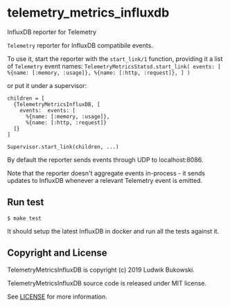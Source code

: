 # telemetry_metrics_influxdb
InfluxDB reporter for Telemetry

`Telemetry` reporter for InfluxDB compatibile events.

  To use it, start the reporter with the `start_link/1` function, providing it a list of
  `Telemetry` event names:
    ```
      TelemetryMetricsStatsd.start_link(
        events: [
          %{name: [:memory, :usage]},
          %{name: [:http, :request]},
        ]
      )
    ```

  or put it under a supervisor:

  ```
  children = [
    {TelemetryMetricsInfluxDB, [
      events:  events: [
        %{name: [:memory, :usage]},
        %{name: [:http, :request]}
    ]}
  ]

  Supervisor.start_link(children, ...)
  ```

  By default the reporter sends events through UDP to localhost:8086.

  Note that the reporter doesn't aggregate events in-process - it sends updates to InfluxDB
  whenever a relevant Telemetry event is emitted.

## Run test
```
$ make test
```

It should setup the latest InfluxDB in docker and run all the tests against it.

## Copyright and License

TelemetryMetricsInfluxDB is copyright (c) 2019 Ludwik Bukowski.

TelemetryMetricsInfluxDB source code is released under MIT license.

See [LICENSE](LICENSE) for more information.

